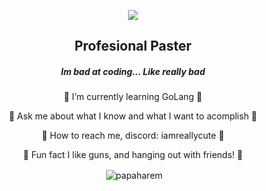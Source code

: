 <p align="center">
<img align = "center" src= "https://24.media.tumblr.com/b80e381b243481395afb23bb2a42e609/tumblr_ml8bvo6Ygs1r9cz61o1_500.gif">
</p>

<h2 align="center"> Profesional Paster </h2>

<h5 align="center"> Im bad at coding... Like really bad </h5>


 <p align="center">
 💜 I’m currently learning GoLang 💜
 </p>
 <p align="center">
 💜 Ask me about what I know and what I want to acomplish 💜
 </p>
 <p align="center">
 💜 How to reach me, discord: iamreallycute 💜
 </p>
 <p align="center">
 💜 Fun fact I like guns, and hanging out with friends! 💜
 </p>



<p align="center">&nbsp;<img align="center" src="https://github-readme-stats.vercel.app/api?username=papaharem&show_icons=true&theme=dark&title_color=000000&text_color=000000&bg_color=ffffff&locale=en" alt="papaharem" /></p>
